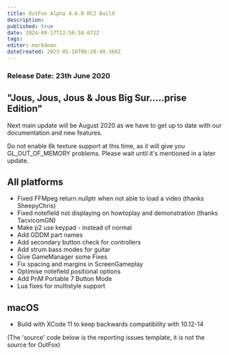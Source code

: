 ```yaml
---
title: OutFox Alpha 4.6.0 RC2 Build
description: 
published: true
date: 2024-09-17T22:56:58.672Z
tags: 
editor: markdown
dateCreated: 2023-05-16T06:20:49.369Z
---
```


### Release Date: 23th June 2020

## "Jous, Jous, Jous & Jous Big Sur.....prise Edition"

Next main update will be August 2020 as we have to get up to date with our documentation and new features.

Do not enable 8k texture support at this time, as it will give you GL_OUT_OF_MEMORY problems.
Please wait until it's mentioned in a later update.

## All platforms
* Fixed FFMpeg return nullptr when not able to load a video (thanks SheepyChris)
* Fixed notefield not displaying on howtoplay and demonstration (thanks TacvicomGN)
* Make p2 use keypad - instead of normal
* Add GDDM part names
* Add secondary button check for controllers
* Add strum bass modes for guitar
* Give GameManager some Fixes
* Fix spacing and margins in ScreenGameplay
* Optimise notefield positional options
* Add PnM Portable 7 Button Mode
* Lua fixes for multistyle support

## macOS
* Build with XCode 11 to keep backwards compatibility with 10.12-14

(The 'source' code below is the reporting issues template, it is not the source for OutFox)
